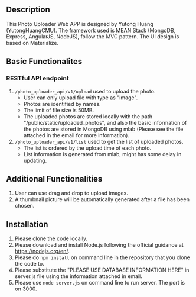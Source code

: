 ## Description
This Photo Uploader Web APP is designed by Yutong Huang (YutongHuangCMU). The framework used is MEAN Stack (MongoDB, Express, AngularJS, NodeJS), follow the MVC pattern. The UI design is based on Materialize.

## Basic Functionalites
### RESTful API endpoint 
1. ```/photo_uploader_api/v1/upload``` used to upload the photo.
    - User can only upload file with type as "image".
    - Photos are identified by names. 
    - The limit of file size is 50MB.
    - The uploaded photos are stored locally with the path "/public/static/uploaded_photos", and also the basic information of the photos are stored in MongoDB using mlab (Please see the file attached in the email for more information).
2. ```/photo_uploader_api/v1/list``` used to get the list of uploaded photos.
    - The list is ordered by the upload time of each photo.
    - List information is generated from mlab, might has some delay in updating.

## Additional Functionalities
1. User can use drag and drop to upload images.
2. A thumbnail picture will be automatically generated after a file has been chosen.

## Installation
1. Please clone the code locally.
2. Please download and install Node.js following the official guidance at https://nodejs.org/en/.
3. Please do ```npm install``` on command line in the repository that you clone the code to.
4. Please substitute the "PLEASE USE DATABASE INFORMATION HERE" in server.js file using the information attached in email.
5. Please use ```node server.js``` on command line to run server. The port is on 3000.
